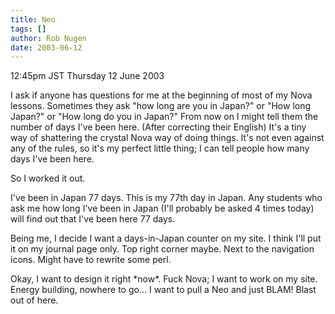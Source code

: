```yaml
---
title: Neo
tags: []
author: Rob Nugen
date: 2003-06-12
---
```


<p class=date>12:45pm JST Thursday 12 June 2003</p>

<p>I ask if anyone has questions for me at the beginning of most of my
Nova lessons.  Sometimes they ask "how long are you in Japan?" or "How
long Japan?" or "How long do you in Japan?"  From now on I might tell
them the number of days I've been here.  (After correcting their
English) It's a tiny way of shattering the crystal Nova way of doing
things.  It's not even against any of the rules, so it's my perfect
little thing; I can tell people how many days I've been here.</p>

<p>So I worked it out.</p>

<p>I've been in Japan 77 days.  This is my 77th day in Japan.  Any
students who ask me how long I've been in Japan (I'll probably be
asked 4 times today) will find out that I've been here 77 days.</p>

<p>Being me, I decide I want a days-in-Japan counter on my site.  I
think I'll put it on my journal page only.  Top right corner maybe.
Next to the navigation icons.  Might have to rewrite some perl.</p>

<p>Okay, I want to design it right *now*.  Fuck Nova; I want to work
on my site.  Energy building, nowhere to go...  I want to pull a Neo
and just BLAM!  Blast out of here.</p>

